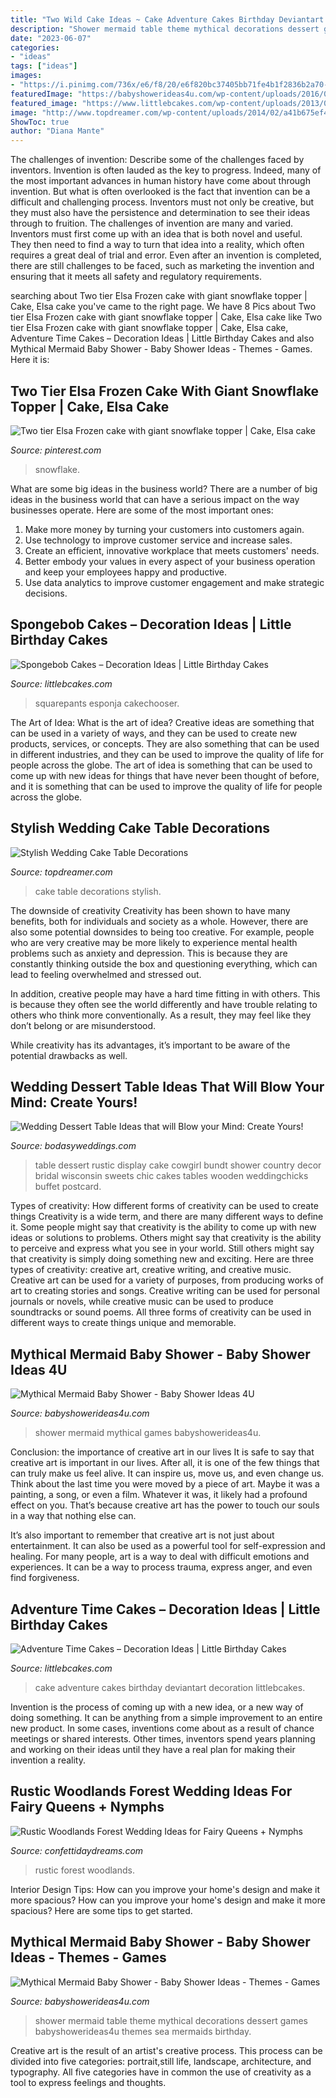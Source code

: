 ```yaml
---
title: "Two Wild Cake Ideas ~ Cake Adventure Cakes Birthday Deviantart Decoration Littlebcakes"
description: "Shower mermaid table theme mythical decorations dessert games babyshowerideas4u themes sea mermaids birthday"
date: "2023-06-07"
categories:
- "ideas"
tags: ["ideas"]
images:
- "https://i.pinimg.com/736x/e6/f8/20/e6f820bc37405bb71fe4b1f2836b2a70--elsa-frozen-cake-birthday-fun.jpg"
featuredImage: "https://babyshowerideas4u.com/wp-content/uploads/2016/06/Mythical-Mermaid-Baby-Shower-Guest-Seating.jpg"
featured_image: "https://www.littlebcakes.com/wp-content/uploads/2013/08/Spongebob-Squarepants-Cake.jpg"
image: "http://www.topdreamer.com/wp-content/uploads/2014/02/a41b675ef4931c7019973915b06828e3.jpg"
ShowToc: true
author: "Diana Mante"
---
```



The challenges of invention: Describe some of the challenges faced by inventors.
Invention is often lauded as the key to progress. Indeed, many of the most important advances in human history have come about through invention. But what is often overlooked is the fact that invention can be a difficult and challenging process. Inventors must not only be creative, but they must also have the persistence and determination to see their ideas through to fruition.
The challenges of invention are many and varied. Inventors must first come up with an idea that is both novel and useful. They then need to find a way to turn that idea into a reality, which often requires a great deal of trial and error. Even after an invention is completed, there are still challenges to be faced, such as marketing the invention and ensuring that it meets all safety and regulatory requirements.

	

		
searching about Two tier Elsa Frozen cake with giant snowflake topper | Cake, Elsa cake you've came to the right page. We have 8 Pics about Two tier Elsa Frozen cake with giant snowflake topper | Cake, Elsa cake like Two tier Elsa Frozen cake with giant snowflake topper | Cake, Elsa cake, Adventure Time Cakes – Decoration Ideas | Little Birthday Cakes and also Mythical Mermaid Baby Shower - Baby Shower Ideas - Themes - Games. Here it is:
		
    
## Two Tier Elsa Frozen Cake With Giant Snowflake Topper | Cake, Elsa Cake

<img loading=lazy src="https://i.pinimg.com/736x/e6/f8/20/e6f820bc37405bb71fe4b1f2836b2a70--elsa-frozen-cake-birthday-fun.jpg" onerror="this.onerror=null;this.src='https://tse2.mm.bing.net/th?id=OIP.uo4ueasagSeWJquAm1jUaAHaJ6&amp;pid=15.1';" alt="Two tier Elsa Frozen cake with giant snowflake topper | Cake, Elsa cake">

_Source: pinterest.com_

>snowflake. 

	

What are some big ideas in the business world?
There are a number of big ideas in the business world that can have a serious impact on the way businesses operate. Here are some of the most important ones: 
1. Make more money by turning your customers into customers again.
2. Use technology to improve customer service and increase sales.
3. Create an efficient, innovative workplace that meets customers' needs.
4. Better embody your values in every aspect of your business operation and keep your employees happy and productive.
5. Use data analytics to improve customer engagement and make strategic decisions.

    
## Spongebob Cakes – Decoration Ideas | Little Birthday Cakes

<img loading=lazy src="https://www.littlebcakes.com/wp-content/uploads/2013/08/Spongebob-Squarepants-Cake.jpg" onerror="this.onerror=null;this.src='https://tse3.mm.bing.net/th?id=OIP.J4yO4W5vDzRZeZ-3YRhYiAHaLD&amp;pid=15.1';" alt="Spongebob Cakes – Decoration Ideas | Little Birthday Cakes">

_Source: littlebcakes.com_

>squarepants esponja cakechooser. 

	

The Art of Idea: What is the art of idea?
Creative ideas are something that can be used in a variety of ways, and they can be used to create new products, services, or concepts. They are also something that can be used in different industries, and they can be used to improve the quality of life for people across the globe. The art of idea is something that can be used to come up with new ideas for things that have never been thought of before, and it is something that can be used to improve the quality of life for people across the globe.

    
## Stylish Wedding Cake Table Decorations

<img loading=lazy src="http://www.topdreamer.com/wp-content/uploads/2014/02/a41b675ef4931c7019973915b06828e3.jpg" onerror="this.onerror=null;this.src='https://tse2.mm.bing.net/th?id=OIP.pBtnXvSTHHAZlzkVsGgo4wHaLJ&amp;pid=15.1';" alt="Stylish Wedding Cake Table Decorations">

_Source: topdreamer.com_

>cake table decorations stylish. 

	

The downside of creativity
Creativity has been shown to have many benefits, both for individuals and society as a whole. However, there are also some potential downsides to being too creative.
For example, people who are very creative may be more likely to experience mental health problems such as anxiety and depression. This is because they are constantly thinking outside the box and questioning everything, which can lead to feeling overwhelmed and stressed out.

In addition, creative people may have a hard time fitting in with others. This is because they often see the world differently and have trouble relating to others who think more conventionally. As a result, they may feel like they don’t belong or are misunderstood.

While creativity has its advantages, it’s important to be aware of the potential drawbacks as well.

    
## Wedding Dessert Table Ideas That Will Blow Your Mind: Create Yours!

<img loading=lazy src="http://bodasyweddings.com/wp-content/uploads/2017/07/rustic-chic-bundt-cake-dessert-table.jpg" onerror="this.onerror=null;this.src='https://tse1.mm.bing.net/th?id=OIP.ENT5RgD44AbQC-qe5O1ITwHaLI&amp;pid=15.1';" alt="Wedding Dessert Table Ideas that will Blow your Mind: Create Yours!">

_Source: bodasyweddings.com_

>table dessert rustic display cake cowgirl bundt shower country decor bridal wisconsin sweets chic cakes tables wooden weddingchicks buffet postcard. 

	

Types of creativity: How different forms of creativity can be used to create things
Creativity is a wide term, and there are many different ways to define it. Some people might say that creativity is the ability to come up with new ideas or solutions to problems. Others might say that creativity is the ability to perceive and express what you see in your world. Still others might say that creativity is simply doing something new and exciting. Here are three types of creativity: creative art, creative writing, and creative music.
Creative art can be used for a variety of purposes, from producing works of art to creating stories and songs. Creative writing can be used for personal journals or novels, while creative music can be used to produce soundtracks or sound poems. All three forms of creativity can be used in different ways to create things unique and memorable.

    
## Mythical Mermaid Baby Shower - Baby Shower Ideas 4U

<img loading=lazy src="https://babyshowerideas4u.com/wp-content/uploads/2016/06/Mythical-Mermaid-Baby-Shower-Guest-Seating.jpg" onerror="this.onerror=null;this.src='https://tse2.mm.bing.net/th?id=OIP.OAEAXlPq3mFtBHPBhCIetgHaKP&amp;pid=15.1';" alt="Mythical Mermaid Baby Shower - Baby Shower Ideas 4U">

_Source: babyshowerideas4u.com_

>shower mermaid mythical games babyshowerideas4u. 

	

Conclusion: the importance of creative art in our lives
It is safe to say that creative art is important in our lives. After all, it is one of the few things that can truly make us feel alive. It can inspire us, move us, and even change us.
Think about the last time you were moved by a piece of art. Maybe it was a painting, a song, or even a film. Whatever it was, it likely had a profound effect on you. That’s because creative art has the power to touch our souls in a way that nothing else can.

It’s also important to remember that creative art is not just about entertainment. It can also be used as a powerful tool for self-expression and healing. For many people, art is a way to deal with difficult emotions and experiences. It can be a way to process trauma, express anger, and even find forgiveness.

    
## Adventure Time Cakes – Decoration Ideas | Little Birthday Cakes

<img loading=lazy src="https://www.littlebcakes.com/wp-content/uploads/2014/02/Adventure-Time-Cake.jpg" onerror="this.onerror=null;this.src='https://tse3.mm.bing.net/th?id=OIP.Svbw0tZxpXCJ_YMNXmCZYgHaLJ&amp;pid=15.1';" alt="Adventure Time Cakes – Decoration Ideas | Little Birthday Cakes">

_Source: littlebcakes.com_

>cake adventure cakes birthday deviantart decoration littlebcakes. 

	

Invention is the process of coming up with a new idea, or a new way of doing something. It can be anything from a simple improvement to an entire new product. In some cases, inventions come about as a result of chance meetings or shared interests. Other times, inventors spend years planning and working on their ideas until they have a real plan for making their invention a reality.

    
## Rustic Woodlands Forest Wedding Ideas For Fairy Queens + Nymphs

<img loading=lazy src="http://www.confettidaydreams.com/wp-content/uploads/2018/02/Rustic-Woodlands-Wedding-Ideas-7-1.jpg" onerror="this.onerror=null;this.src='https://tse3.mm.bing.net/th?id=OIP.jA_JyXRmUB6KiiG-s-sawgHaLG&amp;pid=15.1';" alt="Rustic Woodlands Forest Wedding Ideas for Fairy Queens + Nymphs">

_Source: confettidaydreams.com_

>rustic forest woodlands. 

	

Interior Design Tips: How can you improve your home's design and make it more spacious?
How can you improve your home's design and make it more spacious? Here are some tips to get started.

    
## Mythical Mermaid Baby Shower - Baby Shower Ideas - Themes - Games

<img loading=lazy src="http://www.babyshowerideas4u.com/wp-content/uploads/2016/06/Mythical-Mermaid-Baby-Shower-Dessert-Table-600x806.jpg" onerror="this.onerror=null;this.src='https://tse2.mm.bing.net/th?id=OIP.Oqt6tzPdjkgE6ykNb-f7bQHaJ8&amp;pid=15.1';" alt="Mythical Mermaid Baby Shower - Baby Shower Ideas - Themes - Games">

_Source: babyshowerideas4u.com_

>shower mermaid table theme mythical decorations dessert games babyshowerideas4u themes sea mermaids birthday. 

	

Creative art is the result of an artist's creative process. This process can be divided into five categories: portrait,still life, landscape, architecture, and typography. All five categories have in common the use of creativity as a tool to express feelings and thoughts.

